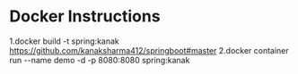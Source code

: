 # Docker Instructions 
1.docker build -t spring:kanak https://github.com/kanaksharma412/springboot#master
2.docker container run --name demo -d -p 8080:8080 spring:kanak
